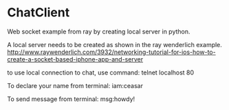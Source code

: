 # ChatClient
Web socket example from ray by creating local server in python.

A local server needs to be created as shown in the ray wenderlich example.
http://www.raywenderlich.com/3932/networking-tutorial-for-ios-how-to-create-a-socket-based-iphone-app-and-server

to use local connection to chat, use command:
telnet localhost 80

To declare your name from terminal:
iam:ceasar

To send message from terminal:
msg:howdy!

